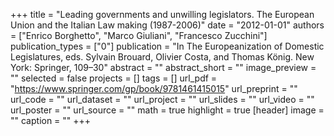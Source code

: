 +++
title = "Leading governments and unwilling legislators. The European Union and the Italian Law making (1987-2006)"
date = "2012-01-01"
authors = ["Enrico Borghetto", "Marco Giuliani", "Francesco Zucchini"]
publication_types = ["0"]
publication = "In The Europeanization of Domestic Legislatures, eds. Sylvain Brouard, Olivier Costa, and Thomas König. New York: Springer, 109–30"
abstract = ""
abstract_short = ""
image_preview = ""
selected = false
projects = []
tags = []
url_pdf = "https://www.springer.com/gp/book/9781461415015"
url_preprint = ""
url_code = ""
url_dataset = ""
url_project = ""
url_slides = ""
url_video = ""
url_poster = ""
url_source = ""
math = true
highlight = true
[header]
image = ""
caption = ""
+++
